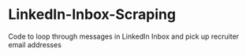# LinkedIn-Inbox-Scraping

Code to loop through messages in LinkedIn Inbox and pick up recruiter email addresses
